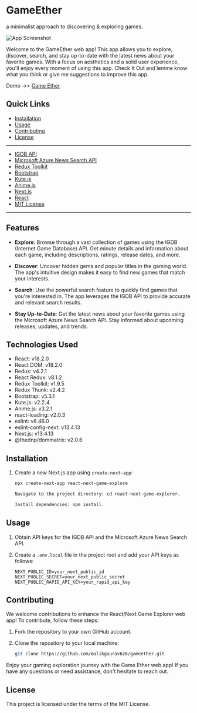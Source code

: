 # GameEther
a minimalist approach to discovering & exploring games.

![App Screenshot](https://i.ibb.co/Qr3HwNf/etherV7.png)

Welcome to the GameEther web app! This app allows you to explore, discover, search, and stay up-to-date with the latest news about your favorite games. With a focus on aesthetics and a solid user experience, you'll enjoy every moment of using this app. Check It Out and lemme know what you think or give me suggestions to improve this app.

Demo ->> [Game Ether](https://gameether.netlify.app)

## Quick Links

- [Installation](#installation)
- [Usage](#usage)
- [Contributing](#contributing)
- [License](#license)

---

- [IGDB API](https://www.igdb.com/api)
- [Microsoft Azure News Search API](https://azure.microsoft.com/en-us/services/cognitive-services/bing-news-search-api/)
- [Redux Toolkit](https://redux-toolkit.js.org/)
- [Bootstrap](https://getbootstrap.com/)
- [Kute.js](https://thednp.github.io/kute.js/)
- [Anime.js](https://animejs.com/)
- [Next.js](https://nextjs.org/)
- [React](https://reactjs.org/)
- [MIT License](LICENSE)

---



## Features

- **Explore**: Browse through a vast collection of games using the IGDB (Internet Game Database) API. Get minute details and information about each game, including descriptions, ratings, release dates, and more.

- **Discover**: Uncover hidden gems and popular titles in the gaming world. The app's intuitive design makes it easy to find new games that match your interests.

- **Search**: Use the powerful search feature to quickly find games that you're interested in. The app leverages the IGDB API to provide accurate and relevant search results.

- **Stay Up-to-Date**: Get the latest news about your favorite games using the Microsoft Azure News Search API. Stay informed about upcoming releases, updates, and trends.

## Technologies Used

- React: v18.2.0
- React DOM: v18.2.0
- Redux: v4.2.1
- React Redux: v8.1.2
- Redux Toolkit: v1.9.5
- Redux Thunk: v2.4.2
- Bootstrap: v5.3.1
- Kute.js: v2.2.4
- Anime.js: v3.2.1
- react-loading: v2.0.3
- eslint: v8.46.0
- eslint-config-next: v13.4.13
- Next.js: v13.4.13
- @thednp/dommatrix: v2.0.6

## Installation

1. Create a new Next.js app using `create-next-app`:
   ```bash
   npx create-next-app react-next-game-explore

   Navigate to the project directory: cd react-next-game-explorer.

   Install dependencies: npm install.
   
## Usage

1. Obtain API keys for the IGDB API and the Microsoft Azure News Search API.

2. Create a `.env.local` file in the project root and add your API keys as follows:

   ```plaintext
   NEXT_PUBLIC_ID=your_next_public_id
   NEXT_PUBLIC_SECRET=your_next_public_secret
   NEXT_PUBLIC_RAPID_API_KEY=your_rapid_api_key

## Contributing

We welcome contributions to enhance the React/Next Game Explorer web app! To contribute, follow these steps:

1. Fork the repository to your own GitHub account.

2. Clone the repository to your local machine:

   ```bash
   git clone https://github.com/malikgaurav626/gameether.git

Enjoy your gaming exploration journey with the Game Ether web app! If you have any questions or need assistance, don't hesitate to reach out.


## License

This project is licensed under the terms of the MIT License.
